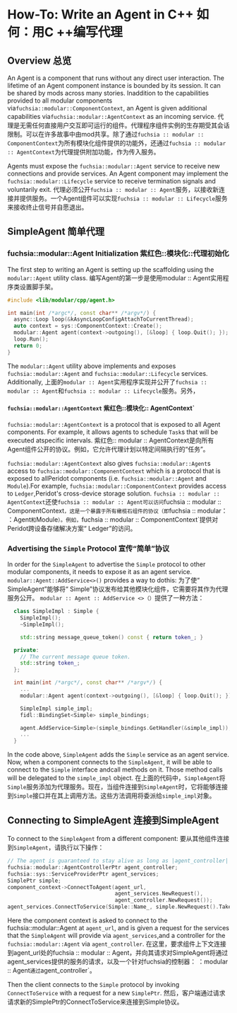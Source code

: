  
# How-To: Write an Agent in C++  如何：用C ++编写代理 

 
## Overview  总览 

An Agent is a component that runs without any direct user interaction. The lifetime of an Agent component instance is bounded by its session.  It can be shared by mods across many stories. Inaddition to the capabilities provided to all modular components via`fuchsia::modular::ComponentContext`, an Agent is given additional capabilities via`fuchsia::modular::AgentContext` as an incoming service. 代理是无需任何直接用户交互即可运行的组件。代理程序组件实例的生存期受其会话限制。可以在许多故事中由mod共享。除了通过`fuchsia :: modular :: ComponentContext`为所有模块化组件提供的功能外，还通过`fuchsia :: modular :: AgentContext`为代理提供附加功能，作为传入服务。

Agents must expose the `fuchsia::modular::Agent` service to receive new connections and provide services. An Agent component may implement the `fuchsia::modular::Lifecycle` service to receive termination signals and voluntarily exit. 代理必须公开`fuchsia :: modular :: Agent`服务，以接收新连接并提供服务。一个Agent组件可以实现`fuchsia :: modular :: Lifecycle`服务来接收终止信号并自愿退出。

 
## SimpleAgent  简单代理 

 
### fuchsia::modular::Agent Initialization  紫红色::模块化::代理初始化 

The first step to writing an Agent is setting up the scaffolding using the `modular::Agent` utility class. 编写Agent的第一步是使用modular :: Agent实用程序类设置脚手架。

```c++
#include <lib/modular/cpp/agent.h>

int main(int /*argc*/, const char** /*argv*/) {
  async::Loop loop(&kAsyncLoopConfigAttachToCurrentThread);
  auto context = sys::ComponentContext::Create();
  modular::Agent agent(context->outgoing(), [&loop] { loop.Quit(); });
  loop.Run();
  return 0;
}
```
 

The `modular::Agent` utility above implements and exposes `fuchsia::modular::Agent` and `fuchsia::modular::Lifecycle` services. Additionally, 上面的`modular :: Agent`实用程序实现并公开了`fuchsia :: modular :: Agent`和`fuchsia :: modular :: Lifecycle`服务。另外，

 
#### `fuchsia::modular::AgentContext`  紫红色::模块化:: AgentContext` 

`fuchsia::modular::AgentContext` is a protocol that is exposed to all Agent components. For example, it allows agents to schedule `Task`s that will be executed atspecific intervals. 紫红色:: modular :: AgentContext是向所有Agent组件公开的协议。例如，它允许代理计划以特定间隔执行的“任务”。

`fuchsia::modular::AgentContext` also gives `fuchsia::modular::Agent`s access to `fuchsia::modular::ComponentContext` which is a protocol that is exposed to allPeridot components (i.e. `fuchsia::modular::Agent` and `Module`).For example, `fuchsia::modular::ComponentContext` provides access to `Ledger`,Peridot's cross-device storage solution. `fuchsia :: modular :: AgentContext`还使`fuchsia :: modular :: Agent可以访问`fuchsia :: modular :: ComponentContext`，这是一个暴露于所有橄榄石组件的协议（即`fuchsia :: modular： ：Agent`和`Module`）。例如，`fuchsia :: modular :: ComponentContext`提供对Peridot跨设备存储解决方案“ Ledger”的访问。

 
### Advertising the `Simple` Protocol  宣传“简单”协议 

In order for the `SimpleAgent` to advertise the `Simple` protocol to other modular components, it needs to expose it as an agent service. `modular::Agent::AddService<>()` provides a way to dothis: 为了使“ SimpleAgent”能够将“ Simple”协议发布给其他模块化组件，它需要将其作为代理服务公开。 `modular :: Agent :: AddService <>（）`提供了一种方法：

```c++
  class SimpleImpl : Simple {
    SimpleImpl();
    ~SimpleImpl();

    std::string message_queue_token() const { return token_; }

  private:
    // The current message queue token.
    std::string token_;
  };

  int main(int /*argc*/, const char** /*argv*/) {
    ...
    modular::Agent agent(context->outgoing(), [&loop] { loop.Quit(); });

    SimpleImpl simple_impl;
    fidl::BindingSet<Simple> simple_bindings;

    agent.AddService<Simple>(simple_bindings.GetHandler(&simple_impl));
    ...
  }
```
 

In the code above, `SimpleAgent` adds the `Simple` service as an agent service. Now, when a component connects to the `SimpleAgent`, it will be able to connect to the `Simple` interface andcall methods on it. Those method calls will be delegated to the `simple_impl` object. 在上面的代码中，`SimpleAgent`将`Simple`服务添加为代理服务。现在，当组件连接到`SimpleAgent`时，它将能够连接到`Simple`接口并在其上调用方法。这些方法调用将委派给`simple_impl`对象。

 
## Connecting to SimpleAgent  连接到SimpleAgent 

To connect to the `SimpleAgent` from a different component:  要从其他组件连接到`SimpleAgent`，请执行以下操作：

```c++
// The agent is guaranteed to stay alive as long as |agent_controller| stays in scope.
fuchsia::modular::AgentControllerPtr agent_controller;
fuchsia::sys::ServiceProviderPtr agent_services;
SimplePtr simple;
component_context->ConnectToAgent(agent_url,
                                  agent_services.NewRequest(),
                                  agent_controller.NewRequest());
agent_services.ConnectToService(Simple::Name_, simple.NewRequest().TakeChannel());
```
 

Here the component context is asked to connect to the fuchsia::modular::Agent at `agent_url`, and is given a request for the services that the `SimpleAgent` will provide via `agent_services`,and a controller for the `fuchsia::modular::Agent` via `agent_controller`. 在这里，要求组件上下文连接到agent_url处的fuchsia :: modular :: Agent，并向其请求对SimpleAgent将通过agent_services提供的服务的请求，以及一个针对fuchsia的控制器： ：modular :: Agent`通过`agent_controller`。

Then the client connects to the `Simple` protocol by invoking `ConnectToService` with a request for a new `SimplePtr`. 然后，客户端通过请求请求新的SimplePtr的ConnectToService来连接到Simple协议。

